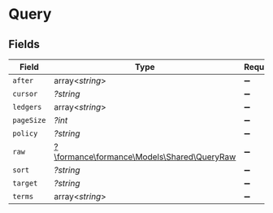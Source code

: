 # Query


## Fields

| Field                                                                         | Type                                                                          | Required                                                                      | Description                                                                   | Example                                                                       |
| ----------------------------------------------------------------------------- | ----------------------------------------------------------------------------- | ----------------------------------------------------------------------------- | ----------------------------------------------------------------------------- | ----------------------------------------------------------------------------- |
| `after`                                                                       | array<*string*>                                                               | :heavy_minus_sign:                                                            | N/A                                                                           |                                                                               |
| `cursor`                                                                      | *?string*                                                                     | :heavy_minus_sign:                                                            | N/A                                                                           | YXVsdCBhbmQgYSBtYXhpbXVtIG1heF9yZXN1bHRzLol=                                  |
| `ledgers`                                                                     | array<*string*>                                                               | :heavy_minus_sign:                                                            | N/A                                                                           |                                                                               |
| `pageSize`                                                                    | *?int*                                                                        | :heavy_minus_sign:                                                            | N/A                                                                           |                                                                               |
| `policy`                                                                      | *?string*                                                                     | :heavy_minus_sign:                                                            | N/A                                                                           | OR                                                                            |
| `raw`                                                                         | [?\formance\formance\Models\Shared\QueryRaw](../../Models/Shared/QueryRaw.md) | :heavy_minus_sign:                                                            | N/A                                                                           | {"query":{"match_all":{}}}                                                    |
| `sort`                                                                        | *?string*                                                                     | :heavy_minus_sign:                                                            | N/A                                                                           | txid:asc                                                                      |
| `target`                                                                      | *?string*                                                                     | :heavy_minus_sign:                                                            | N/A                                                                           |                                                                               |
| `terms`                                                                       | array<*string*>                                                               | :heavy_minus_sign:                                                            | N/A                                                                           |                                                                               |